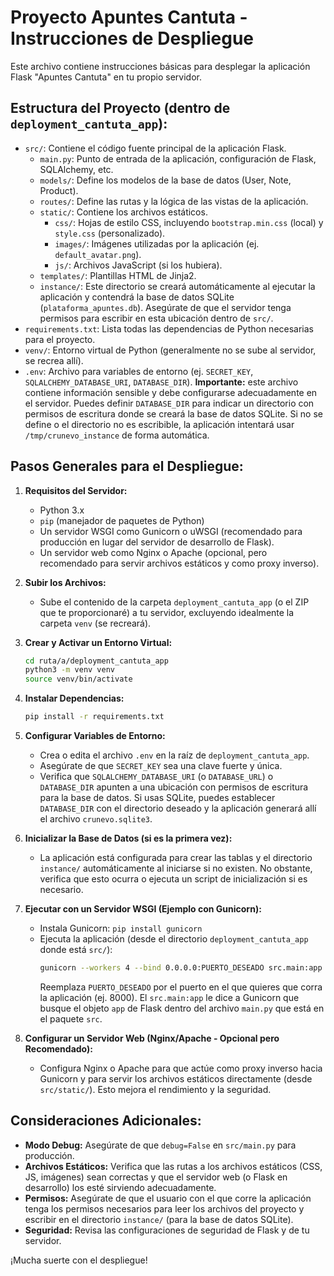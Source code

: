 # Proyecto Apuntes Cantuta - Instrucciones de Despliegue

Este archivo contiene instrucciones básicas para desplegar la aplicación Flask "Apuntes Cantuta" en tu propio servidor.

## Estructura del Proyecto (dentro de `deployment_cantuta_app`):

-   `src/`: Contiene el código fuente principal de la aplicación Flask.
    -   `main.py`: Punto de entrada de la aplicación, configuración de Flask, SQLAlchemy, etc.
    -   `models/`: Define los modelos de la base de datos (User, Note, Product).
    -   `routes/`: Define las rutas y la lógica de las vistas de la aplicación.
    -   `static/`: Contiene los archivos estáticos.
        -   `css/`: Hojas de estilo CSS, incluyendo `bootstrap.min.css` (local) y `style.css` (personalizado).
        -   `images/`: Imágenes utilizadas por la aplicación (ej. `default_avatar.png`).
        -   `js/`: Archivos JavaScript (si los hubiera).
    -   `templates/`: Plantillas HTML de Jinja2.
    -   `instance/`: Este directorio se creará automáticamente al ejecutar la aplicación y contendrá la base de datos SQLite (`plataforma_apuntes.db`). Asegúrate de que el servidor tenga permisos para escribir en esta ubicación dentro de `src/`.
-   `requirements.txt`: Lista todas las dependencias de Python necesarias para el proyecto.
-   `venv/`: Entorno virtual de Python (generalmente no se sube al servidor, se recrea allí).
-   `.env`: Archivo para variables de entorno (ej. `SECRET_KEY`, `SQLALCHEMY_DATABASE_URI`, `DATABASE_DIR`). **Importante:** este archivo contiene información sensible y debe configurarse adecuadamente en el servidor. Puedes definir `DATABASE_DIR` para indicar un directorio con permisos de escritura donde se creará la base de datos SQLite. Si no se define o el directorio no es escribible, la aplicación intentará usar `/tmp/crunevo_instance` de forma automática.

## Pasos Generales para el Despliegue:

1.  **Requisitos del Servidor:**
    *   Python 3.x
    *   `pip` (manejador de paquetes de Python)
    *   Un servidor WSGI como Gunicorn o uWSGI (recomendado para producción en lugar del servidor de desarrollo de Flask).
    *   Un servidor web como Nginx o Apache (opcional, pero recomendado para servir archivos estáticos y como proxy inverso).

2.  **Subir los Archivos:**
    *   Sube el contenido de la carpeta `deployment_cantuta_app` (o el ZIP que te proporcionaré) a tu servidor, excluyendo idealmente la carpeta `venv` (se recreará).

3.  **Crear y Activar un Entorno Virtual:**
    ```bash
    cd ruta/a/deployment_cantuta_app
    python3 -m venv venv
    source venv/bin/activate
    ```

4.  **Instalar Dependencias:**
    ```bash
    pip install -r requirements.txt
    ```

5.  **Configurar Variables de Entorno:**
    *   Crea o edita el archivo `.env` en la raíz de `deployment_cantuta_app`.
    *   Asegúrate de que `SECRET_KEY` sea una clave fuerte y única.
    *   Verifica que `SQLALCHEMY_DATABASE_URI` (o `DATABASE_URL`) o `DATABASE_DIR` apunten a una ubicación con permisos de escritura para la base de datos. Si usas SQLite, puedes establecer `DATABASE_DIR` con el directorio deseado y la aplicación generará allí el archivo `crunevo.sqlite3`.

6.  **Inicializar la Base de Datos (si es la primera vez):**
    *   La aplicación está configurada para crear las tablas y el directorio `instance/` automáticamente al iniciarse si no existen. No obstante, verifica que esto ocurra o ejecuta un script de inicialización si es necesario.

7.  **Ejecutar con un Servidor WSGI (Ejemplo con Gunicorn):**
    *   Instala Gunicorn: `pip install gunicorn`
    *   Ejecuta la aplicación (desde el directorio `deployment_cantuta_app` donde está `src/`):
        ```bash
        gunicorn --workers 4 --bind 0.0.0.0:PUERTO_DESEADO src.main:app
        ```
        Reemplaza `PUERTO_DESEADO` por el puerto en el que quieres que corra la aplicación (ej. 8000).
        El `src.main:app` le dice a Gunicorn que busque el objeto `app` de Flask dentro del archivo `main.py` que está en el paquete `src`.

8.  **Configurar un Servidor Web (Nginx/Apache - Opcional pero Recomendado):**
    *   Configura Nginx o Apache para que actúe como proxy inverso hacia Gunicorn y para servir los archivos estáticos directamente (desde `src/static/`). Esto mejora el rendimiento y la seguridad.

## Consideraciones Adicionales:

*   **Modo Debug:** Asegúrate de que `debug=False` en `src/main.py` para producción.
*   **Archivos Estáticos:** Verifica que las rutas a los archivos estáticos (CSS, JS, imágenes) sean correctas y que el servidor web (o Flask en desarrollo) los esté sirviendo adecuadamente.
*   **Permisos:** Asegúrate de que el usuario con el que corre la aplicación tenga los permisos necesarios para leer los archivos del proyecto y escribir en el directorio `instance/` (para la base de datos SQLite).
*   **Seguridad:** Revisa las configuraciones de seguridad de Flask y de tu servidor.

¡Mucha suerte con el despliegue!
